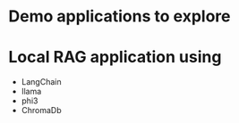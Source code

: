 # Demo applications to explore 
# 	Local RAG application using 
-  LangChain
-  llama
-  phi3
-  ChromaDb 
